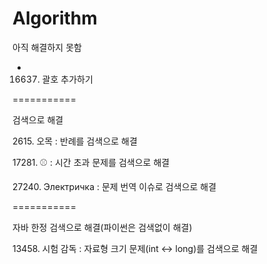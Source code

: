 # Algorithm

아직 해결하지 못함

- 16637. 괄호 추가하기

===========

검색으로 해결

2615. 오목 : 반례를 검색으로 해결

17281. ⚾ : 시간 초과 문제를 검색으로 해결

27240. Электричка : 문제 번역 이슈로 검색으로 해결

===========

자바 한정 검색으로 해결(파이썬은 검색없이 해결)

13458. 시험 감독 : 자료형 크기 문제(int <-> long)를 검색으로 해결
